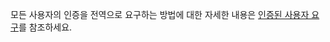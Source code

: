 모든 사용자의 인증을 전역으로 요구하는 방법에 대한 자세한 내용은 [인증된 사용자 요구](xref:security/authorization/secure-data#rau)를 참조하세요.